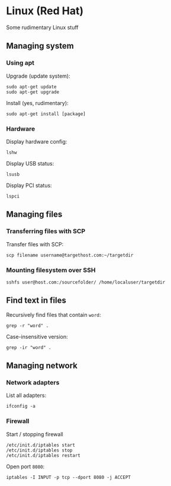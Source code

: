 # Linux (Red Hat)

Some rudimentary Linux stuff

## Managing system

### Using apt

Upgrade (update system):

	sudo apt-get update
	sudo apt-get upgrade

Install (yes, rudimentary):

	sudo apt-get install [package]

### Hardware

Display hardware config:

	lshw

Display USB status:

	lsusb

Display PCI status:

	lspci

## Managing files

### Transferring files with SCP

Transfer files with SCP:

	scp filename username@targethost.com:~/targetdir

### Mounting filesystem over SSH

	sshfs user@host.com:/sourcefolder/ /home/localuser/targetdir

## Find text in files

Recursively find files that contain `word`:

	grep -r "word" .

Case-insensitive version:

	grep -ir "word" .


## Managing network

### Network adapters

List all adapters:

    ifconfig -a

### Firewall

Start / stopping firewall

    /etc/init.d/iptables start
    /etc/init.d/iptables stop
    /etc/init.d/iptables restart

Open port `8080`:

    iptables -I INPUT -p tcp --dport 8080 -j ACCEPT